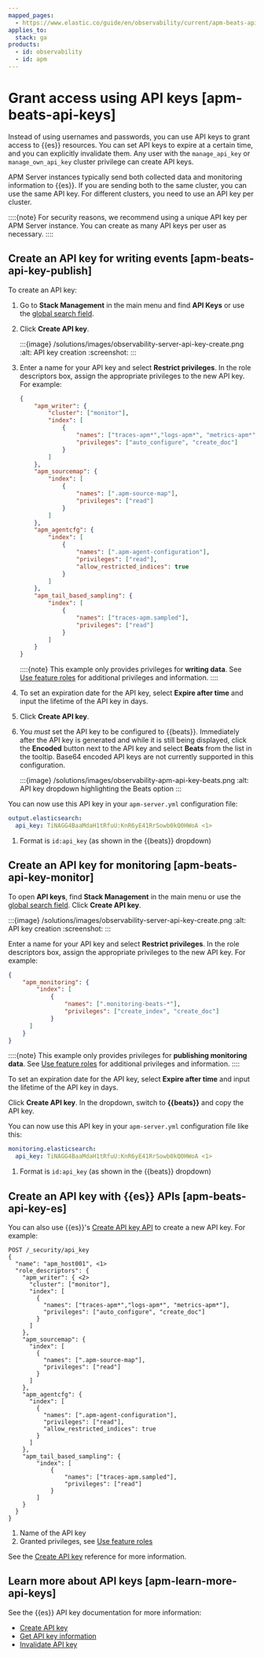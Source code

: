 ```yaml
---
mapped_pages:
  - https://www.elastic.co/guide/en/observability/current/apm-beats-api-keys.html
applies_to:
  stack: ga
products:
  - id: observability
  - id: apm
---
```


# Grant access using API keys [apm-beats-api-keys]

Instead of using usernames and passwords, you can use API keys to grant access to {{es}} resources. You can set API keys to expire at a certain time, and you can explicitly invalidate them. Any user with the `manage_api_key` or `manage_own_api_key` cluster privilege can create API keys.

APM Server instances typically send both collected data and monitoring information to {{es}}. If you are sending both to the same cluster, you can use the same API key. For different clusters, you need to use an API key per cluster.

::::{note}
For security reasons, we recommend using a unique API key per APM Server instance. You can create as many API keys per user as necessary.
::::

## Create an API key for writing events [apm-beats-api-key-publish]

To create an API key:

1. Go to **Stack Management** in the main menu and find **API Keys** or use the [global search field](/explore-analyze/find-and-organize/find-apps-and-objects.md).
2. Click **Create API key**.

    :::{image} /solutions/images/observability-server-api-key-create.png
    :alt: API key creation
    :screenshot:
    :::

3. Enter a name for your API key and select **Restrict privileges**. In the role descriptors box, assign the appropriate privileges to the new API key. For example:

    ```json
    {
        "apm_writer": {
            "cluster": ["monitor"],
            "index": [
                {
                    "names": ["traces-apm*","logs-apm*", "metrics-apm*"],
                    "privileges": ["auto_configure", "create_doc"]
                }
            ]
        },
        "apm_sourcemap": {
            "index": [
                {
                    "names": [".apm-source-map"],
                    "privileges": ["read"]
                }
            ]
        },
        "apm_agentcfg": {
            "index": [
                {
                    "names": [".apm-agent-configuration"],
                    "privileges": ["read"],
                    "allow_restricted_indices": true
                }
            ]
        },
        "apm_tail_based_sampling": {
            "index": [
                {
                    "names": ["traces-apm.sampled"],
                    "privileges": ["read"]
                }
            ]
        }
    }
    ```

    ::::{note}
    This example only provides privileges for **writing data**. See [Use feature roles](/solutions/observability/apm/create-assign-feature-roles-to-apm-server-users.md) for additional privileges and information.
    ::::

4. To set an expiration date for the API key, select **Expire after time** and input the lifetime of the API key in days.
5. Click **Create API key**.
6. You *must* set the API key to be configured to {{beats}}. Immediately after the API key is generated and while it is still being displayed, click the **Encoded** button next to the API key and select **Beats** from the list in the tooltip. Base64 encoded API keys are not currently supported in this configuration.

    :::{image} /solutions/images/observability-apm-api-key-beats.png
    :alt: API key dropdown highlighting the Beats option
    :::

You can now use this API key in your `apm-server.yml` configuration file:

```yaml
output.elasticsearch:
  api_key: TiNAGG4BaaMdaH1tRfuU:KnR6yE41RrSowb0kQ0HWoA <1>
```

1. Format is `id:api_key` (as shown in the {{beats}} dropdown)

## Create an API key for monitoring [apm-beats-api-key-monitor]

To open **API keys**, find **Stack Management** in the main menu or use the [global search field](/explore-analyze/find-and-organize/find-apps-and-objects.md). Click **Create API key**.

:::{image} /solutions/images/observability-server-api-key-create.png
:alt: API key creation
:screenshot:
:::

Enter a name for your API key and select **Restrict privileges**. In the role descriptors box, assign the appropriate privileges to the new API key. For example:

```json
{
    "apm_monitoring": {
        "index": [
            {
                "names": [".monitoring-beats-*"],
                "privileges": ["create_index", "create_doc"]
            }
      ]
    }
}
```

::::{note}
This example only provides privileges for **publishing monitoring data**. See [Use feature roles](/solutions/observability/apm/create-assign-feature-roles-to-apm-server-users.md) for additional privileges and information.
::::

To set an expiration date for the API key, select **Expire after time** and input the lifetime of the API key in days.

Click **Create API key**. In the dropdown, switch to **{{beats}}** and copy the API key.

You can now use this API key in your `apm-server.yml` configuration file like this:

```yaml
monitoring.elasticsearch:
  api_key: TiNAGG4BaaMdaH1tRfuU:KnR6yE41RrSowb0kQ0HWoA <1>
```

1. Format is `id:api_key` (as shown in the {{beats}} dropdown)

## Create an API key with {{es}} APIs [apm-beats-api-key-es]

You can also use {{es}}'s [Create API key API](https://www.elastic.co/docs/api/doc/elasticsearch/operation/operation-security-create-api-key) to create a new API key. For example:

```console
POST /_security/api_key
{
  "name": "apm_host001", <1>
  "role_descriptors": {
    "apm_writer": { <2>
      "cluster": ["monitor"],
      "index": [
        {
          "names": ["traces-apm*","logs-apm*", "metrics-apm*"],
          "privileges": ["auto_configure", "create_doc"]
        }
      ]
    },
    "apm_sourcemap": {
      "index": [
        {
          "names": [".apm-source-map"],
          "privileges": ["read"]
        }
      ]
    },
    "apm_agentcfg": {
      "index": [
        {
          "names": [".apm-agent-configuration"],
          "privileges": ["read"],
          "allow_restricted_indices": true
        }
      ]
    },
    "apm_tail_based_sampling": {
        "index": [
            {
                "names": ["traces-apm.sampled"],
                "privileges": ["read"]
            }
        ]
    }
  }
}
```

1. Name of the API key
2. Granted privileges, see [Use feature roles](/solutions/observability/apm/create-assign-feature-roles-to-apm-server-users.md)

See the [Create API key](https://www.elastic.co/docs/api/doc/elasticsearch/operation/operation-security-create-api-key) reference for more information.

## Learn more about API keys [apm-learn-more-api-keys]

See the {{es}} API key documentation for more information:

* [Create API key](https://www.elastic.co/docs/api/doc/elasticsearch/operation/operation-security-create-api-key)
* [Get API key information](https://www.elastic.co/docs/api/doc/elasticsearch/operation/operation-security-get-api-key)
* [Invalidate API key](https://www.elastic.co/docs/api/doc/elasticsearch/operation/operation-security-invalidate-api-key)

